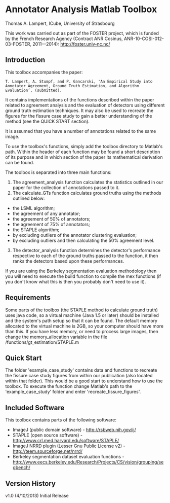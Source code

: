 # Annotator Analysis Matlab Toolbox

Thomas A. Lampert, ICube, University of Strasbourg

This work was carried out as part of the FOSTER project, which is funded by the French Research Agency (Contract 
ANR Cosinus, ANR-10-COSI-012-03-FOSTER, 2011—2014): http://foster.univ-nc.nc/

## Introduction

This toolbox accompanies the paper:

	T. Lampert, A. Stumpf, and P. Gancarski, 'An Empirical Study into Annotator Agreement, Ground Truth Estimation, and Algorithm Evaluation’, (submitted).

It contains implementations of the functions described within the paper related to agreement analysis and the
evaluation of detectors using different ground truth estimation techniques. It may also be used to recreate the 
figures for the fissure case study to gain a better understanding of the method (see the QUICK START section).

It is assumed that you have a number of annotations related to the same image.

To use the toolbox's functions, simply add the toolbox directory to Matlab's path. Within the header of each 
function may be found a short description of its purpose and in which section of the paper its mathematical 
derivation can be found.

The toolbox is separated into three main functions:

1. The agreement_analysis function calculates the statistics outlined in our paper for the collection of 
annotations passed to it.
2. The calculate_GTs function calculates ground truths using the methods outlined below:
 * the LSML algorithm;
 * the agreement of any annotator;
 * the agreement of 50% of annotators;
 * the agreement of 75% of annotators;
 * the STAPLE algorithm;
 * by excluding outliers of the annotator clustering evaluation;
 * by excluding outliers and then calculating the 50% agreement level.
3. The detector_analysis function determines the detector's performance respective to each of the ground truths
passed to the function, it then ranks the detectors based upon these performances.

If you are using the Berkeley segmentation evaluation methodology then you will need to execute the build function
to compile the mex functions (if you don't know what this is then you probably don't need to use it).


## Requirements

Some parts of the toolbox (the STAPLE method to calculate ground truth) uses java code, so a virtual machine (Java 
1.5 or later) should be installed and the system's path setup so that it can be found. The default memory allocated
to the virtual machine is 2GB, so your computer should have more than this. If you have less memory, or need to
process large images, then change the memory_allocation variable in the file /functions/gt_estimation/STAPLE.m


## Quick Start

The folder 'example_case_study' contains data and functions to recreate the fissure case study figures from within 
our publication (also located within that folder). This would be a good start to understand how to use the toolbox.
To execute the function change Matlab's path to the 'example_case_study' folder and enter 'recreate_fissure_figures'.


## Included Software

This toolbox contains parts of the following software:

* ImageJ (public domain software) - http://rsbweb.nih.gov/ij/
* STAPLE (open source software) - http://www.crl.med.harvard.edu/software/STAPLE/
* ImageJ NRRD plugin (Lesser Gnu Public License v2) - http://teem.sourceforge.net/nrrd/
* Berkeley segmentation dataset evaluation functions - http://www.eecs.berkeley.edu/Research/Projects/CS/vision/grouping/segbench/


## Version History

v1.0 (4/10/2013) Initial Release
